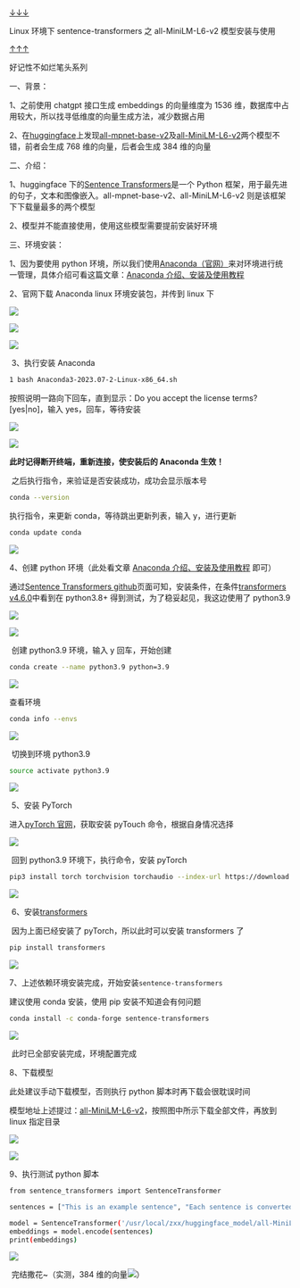 
# 

[↓↓↓](https://www.cnblogs.com/Arthemis-z/p/17717859.html)  
  
Linux 环境下 sentence-transformers 之 all-MiniLM-L6-v2 模型安装与使用  
  
[↑↑↑](https://www.cnblogs.com/Arthemis-z/p/17717859.html)

好记性不如烂笔头系列

一、背景：

1、之前使用 chatgpt 接口生成 embeddings 的向量维度为 1536 维，数据库中占用较大，所以找寻低维度的向量生成方法，减少数据占用

2、在[huggingface](https://huggingface.co/)上发现[all-mpnet-base-v2](https://huggingface.co/sentence-transformers/all-mpnet-base-v2 "all-mpnet-base-v2")及[all-MiniLM-L6-v2](https://huggingface.co/sentence-transformers/all-MiniLM-L6-v2 "all-MiniLM-L6-v2")两个模型不错，前者会生成 768 维的向量，后者会生成 384 维的向量

二、介绍：

  1、huggingface 下的[Sentence Transformers](https://huggingface.co/sentence-transformers?sort_models=downloads#models "sentence-transformers")是一个 Python 框架，用于最先进的句子，文本和图像嵌入。all-mpnet-base-v2、all-MiniLM-L6-v2 则是该框架下下载量最多的两个模型

2、模型并不能直接使用，使用这些模型需要提前安装好环境

三、环境安装：

1、因为要使用 python 环境，所以我们使用[Anaconda（官网）](https://www.anaconda.com/download/#macos)来对环境进行统一管理，具体介绍可看这篇文章：[Anaconda 介绍、安装及使用教程](https://zhuanlan.zhihu.com/p/32925500)

2、官网下载 Anaconda linux 环境安装包，并传到 linux 下

![](assets/1705301789-aa144d9e74ca3bae981090463c6a2509.png)

![](assets/1705301789-1cc927e101e11d43f3c801aebae81944.png)

![](assets/1705301789-c1fe8d597c53f04e9fe73528996f24aa.png)

 3、执行安装 Anaconda

```bash
1 bash Anaconda3-2023.07-2-Linux-x86_64.sh
```

按照说明一路向下回车，直到显示：Do you accept the license terms? \[yes|no\]，输入 yes，回车，等待安装

![](assets/1705301789-7b928fec3c3b3cecb84810a70a87e397.png)

![](assets/1705301789-e343cfcd410c50895e58e942ce6859aa.png)

**此时记得断开终端，重新连接，使安装后的 Anaconda 生效！**

 之后执行指令，来验证是否安装成功，成功会显示版本号

```bash
conda --version
```

执行指令，来更新 conda，等待跳出更新列表，输入 y，进行更新

```bash
conda update conda
```

![](assets/1705301789-fda7cdc29a88db7481411ea66548da6e.png)

4、创建 python 环境（此处看文章 [Anaconda 介绍、安装及使用教程](https://zhuanlan.zhihu.com/p/32925500) 即可）

通过[Sentence Transformers github](https://github.com/UKPLab/sentence-transformers)页面可知，安装条件，在条件[transformers v4.6.0](https://github.com/huggingface/transformers/blob/main/README_zh-hans.md)中看到在 python3.8+ 得到测试，为了稳妥起见，我这边使用了 python3.9

![](assets/1705301789-04a1470b5773b656489742f7a0f4d022.png)

![](assets/1705301789-d67faae973e312936e1028b8d43ad978.png)

 创建 python3.9 环境，输入 y 回车，开始创建

```bash
conda create --name python3.9 python=3.9
```

![](assets/1705301789-4924ce159c07cb86944a1ee0df0488ef.png)

查看环境

```bash
conda info --envs
```

![](assets/1705301789-f83dd00eae917ec3db7f500ce8ba8b47.png)

 切换到环境 python3.9

```bash
source activate python3.9
```

![](assets/1705301789-dad40d34770fc61deef8f91c5eb58d08.png)

 5、安装 PyTorch

进入[pyTorch 官网](https://pytorch.org/get-started/locally/)，获取安装 pyTouch 命令，根据自身情况选择

![](assets/1705301789-7f948e374446cd3379325daa17d9237d.png)

 回到 python3.9 环境下，执行命令，安装 pyTorch

```bash
pip3 install torch torchvision torchaudio --index-url https://download.pytorch.org/whl/cpu
```

![](assets/1705301789-1bd5da12bff6b6bda5518220452aea30.png)

 6、安装[transformers](https://github.com/huggingface/transformers/blob/main/README_zh-hans.md)

 因为上面已经安装了 pyTorch，所以此时可以安装 transformers 了

```bash
pip install transformers
```

![](assets/1705301789-ec70c59da8c1347db06562f50157bfe3.png)

7、上述依赖环境安装完成，开始安装`sentence-transformers`

建议使用 conda 安装，使用 pip 安装不知道会有何问题

```bash
conda install -c conda-forge sentence-transformers
```

![](assets/1705301789-f5ea26b2a19e53329cc375010af7f1af.png)

 此时已全部安装完成，环境配置完成

8、下载模型

此处建议手动下载模型，否则执行 python 脚本时再下载会很耽误时间

模型地址上述提过：[all-MiniLM-L6-v2](https://huggingface.co/sentence-transformers/all-MiniLM-L6-v2 "all-MiniLM-L6-v2")，按照图中所示下载全部文件，再放到 linux 指定目录

![](assets/1705301789-8e1abf6b645ce33431eff5c367588b72.png)

![](assets/1705301789-63284d218ae421c7cac8e454b1a1b56c.png)

9、执行测试 python 脚本

```bash
from sentence_transformers import SentenceTransformer

sentences = ["This is an example sentence", "Each sentence is converted"]

model = SentenceTransformer('/usr/local/zxx/huggingface_model/all-MiniLM-L6-v2')
embeddings = model.encode(sentences)
print(embeddings)
```

![](assets/1705301789-2da0afa4867ee1dc10cd60983bbc7325.png)

 完结撒花~（实测，384 维的向量![](assets/1705301789-5353d4250f929d8c4e67db7300c50047.png)）
